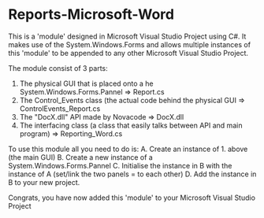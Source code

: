 # Reports-Microsoft-Word
This is a 'module' designed in Microsoft Visual Studio Project using C#. It makes use of the System.Windows.Forms and allows multiple instances of this 'module' to be appended to any other Microsoft Visual Studio Project.

The module consist of 3 parts:
1. The physical GUI that is placed onto a he System.Windows.Forms.Pannel          => Report.cs
2. The Control_Events class (the actual code behind the physical GUI              => ControlEvents_Report.cs
3. The "DocX.dll" API made by Novacode                                            => DocX.dll
4. The interfacing class (a class that easily talks between API and main program) => Reporting_Word.cs

To use this module all you need to do is:
A. Create an instance of 1. above (the main GUI)
B. Create a new instance of a System.Windows.Forms.Pannel
C. Initialise the instance in B with the instance of A (set/link the two panels = to each other)
D. Add the instance in B to your new project.

Congrats, you have now added this 'module' to your Microsoft Visual Studio Project
